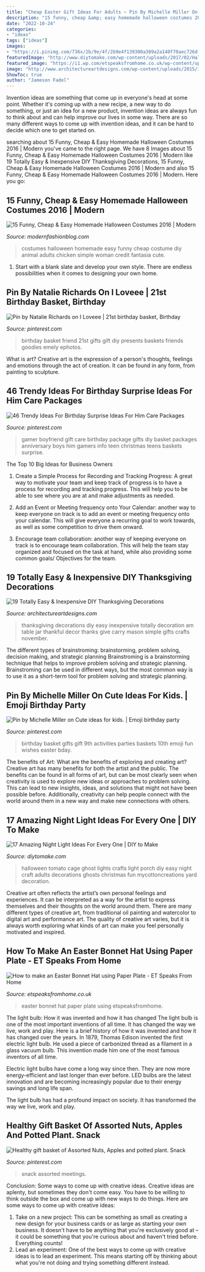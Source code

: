 ```yaml
---
title: "Cheap Easter Gift Ideas For Adults ~ Pin By Michelle Miller On Cute Ideas For Kids."
description: "15 funny, cheap &amp; easy homemade halloween costumes 2016"
date: "2022-10-24"
categories:
- "ideas"
tags: ["ideas"]
images:
- "https://i.pinimg.com/736x/2b/9e/4f/2b9e4f139300a309a2a140f70aec726d--st-birthday-basket--birthday.jpg"
featuredImage: "http://www.diytomake.com/wp-content/uploads/2017/02/Halloween-Porch-Night-Light.jpg"
featured_image: "https://i1.wp.com/etspeaksfromhome.co.uk/wp-content/uploads/2014/03/Easter-Bonnet-Hat.jpg"
image: "http://www.architectureartdesigns.com/wp-content/uploads/2015/10/1553.jpg"
ShowToc: true
author: "Jameson Fadel"
---
```



Invention ideas are something that come up in everyone's head at some point. Whether it's coming up with a new recipe, a new way to do something, or just an idea for a new product, invention ideas are always fun to think about and can help improve our lives in some way. There are so many different ways to come up with invention ideas, and it can be hard to decide which one to get started on.

	

		
searching about 15 Funny, Cheap &amp; Easy Homemade Halloween Costumes 2016 | Modern you've came to the right page. We have 8 Images about 15 Funny, Cheap &amp; Easy Homemade Halloween Costumes 2016 | Modern like 19 Totally Easy &amp; Inexpensive DIY Thanksgiving Decorations, 15 Funny, Cheap &amp; Easy Homemade Halloween Costumes 2016 | Modern and also 15 Funny, Cheap &amp; Easy Homemade Halloween Costumes 2016 | Modern. Here you go:
		
    
## 15 Funny, Cheap &amp; Easy Homemade Halloween Costumes 2016 | Modern

<img loading=lazy src="http://modernfashionblog.com/wp-content/uploads/2016/08/15-Funny-Cheap-Easy-Homemade-Halloween-Costumes-2016-10.jpg" onerror="this.onerror=null;this.src='https://tse4.mm.bing.net/th?id=OIP.kpNVy0TQKqCuB3YKBf4UbAHaRm&amp;pid=15.1';" alt="15 Funny, Cheap &amp; Easy Homemade Halloween Costumes 2016 | Modern">

_Source: modernfashionblog.com_

>costumes halloween homemade easy funny cheap costume diy animal adults chicken simple woman credit fantasia cute. 

	

1. Start with a blank slate and develop your own style. There are endless possibilities when it comes to designing your own home.

    
## Pin By Natalie Richards On I Loveee | 21st Birthday Basket, Birthday

<img loading=lazy src="https://i.pinimg.com/736x/2b/9e/4f/2b9e4f139300a309a2a140f70aec726d--st-birthday-basket--birthday.jpg" onerror="this.onerror=null;this.src='https://tse1.mm.bing.net/th?id=OIP.40ni70fqNxjnbfSBzhfUEQHaKs&amp;pid=15.1';" alt="Pin by Natalie Richards on I Loveee | 21st birthday basket, Birthday">

_Source: pinterest.com_

>birthday basket friend 21st gifts gift diy presents baskets friends goodies emely ephotos. 

	

What is art?
Creative art is the expression of a person's thoughts, feelings and emotions through the act of creation. It can be found in any form, from painting to sculpture.

    
## 46 Trendy Ideas For Birthday Surprise Ideas For Him Care Packages

<img loading=lazy src="https://i.pinimg.com/originals/67/4d/ec/674decbdb664a7e7dec751bdc2ff7b5a.jpg" onerror="this.onerror=null;this.src='https://tse2.mm.bing.net/th?id=OIP.3VBA1NepBBecnb6aPpP98AAAAA&amp;pid=15.1';" alt="46 Trendy Ideas For Birthday Surprise Ideas For Him Care Packages">

_Source: pinterest.com_

>gamer boyfriend gift care birthday package gifts diy basket packages anniversary boys him gamers info teen christmas teens baskets surprise. 

	

The Top 10 Big Ideas for Business Owners
1. Create a Simple Process for Recording and Tracking Progress: A great way to motivate your team and keep track of progress is to have a process for recording and tracking progress. This will help you to be able to see where you are at and make adjustments as needed.
2. Add an Event or Meeting frequency onto Your Calendar: another way to keep everyone on track is to add an event or meeting frequency onto your calendar. This will give everyone a recurring goal to work towards, as well as some competition to drive them onward.

3. Encourage team collaboration: another way of keeping everyone on track is to encourage team collaboration. This will help the team stay organized and focused on the task at hand, while also providing some common goals/ Objectives for the team.


    
## 19 Totally Easy &amp; Inexpensive DIY Thanksgiving Decorations

<img loading=lazy src="http://www.architectureartdesigns.com/wp-content/uploads/2015/10/1553.jpg" onerror="this.onerror=null;this.src='https://tse1.mm.bing.net/th?id=OIP.n3CemymEjIVnTXc1ALT0RwHaJ4&amp;pid=15.1';" alt="19 Totally Easy &amp; Inexpensive DIY Thanksgiving Decorations">

_Source: architectureartdesigns.com_

>thanksgiving decorations diy easy inexpensive totally decoration am table jar thankful decor thanks give carry mason simple gifts crafts november. 

	

The different types of brainstroming: brainstorming, problem solving, decision making, and strategic planning
Brainstroming is a brainstorming technique that helps to improve problem solving and strategic planning. Brainstroming can be used in different ways, but the most common way is to use it as a short-term tool for problem solving and strategic planning.

    
## Pin By Michelle Miller On Cute Ideas For Kids. | Emoji Birthday Party

<img loading=lazy src="https://i.pinimg.com/736x/6e/69/19/6e6919142bc4da1758b42363c57913ac--birthday-basket-th-birthday.jpg" onerror="this.onerror=null;this.src='https://tse2.mm.bing.net/th?id=OIP.J3W5ddSf0QdaOuRi3WEIgAHaKm&amp;pid=15.1';" alt="Pin by Michelle Miller on Cute ideas for kids. | Emoji birthday party">

_Source: pinterest.com_

>birthday basket gifts gift 9th activities parties baskets 10th emoji fun wishes easter bday. 

	

The benefits of Art: What are the benefits of exploring and creating art?
Creative art has many benefits for both the artist and the public. The benefits can be found in all forms of art, but can be most clearly seen when creativity is used to explore new ideas or approaches to problem solving. This can lead to new insights, ideas, and solutions that might not have been possible before. Additionally, creativity can help people connect with the world around them in a new way and make new connections with others.

    
## 17 Amazing Night Light Ideas For Every One | DIY To Make

<img loading=lazy src="http://www.diytomake.com/wp-content/uploads/2017/02/Halloween-Porch-Night-Light.jpg" onerror="this.onerror=null;this.src='https://tse3.mm.bing.net/th?id=OIP.2sy-yPawYIJH0Z3yZW3NfgHaJ4&amp;pid=15.1';" alt="17 Amazing Night Light Ideas For Every One | DIY to Make">

_Source: diytomake.com_

>halloween tomato cage ghost lights crafts light porch diy easy night craft adults decorations ghosts christmas fun mycottoncreations yard decoration. 

	

Creative art often reflects the artist’s own personal feelings and experiences. It can be interpreted as a way for the artist to express themselves and their thoughts on the world around them. There are many different types of creative art, from traditional oil painting and watercolor to digital art and performance art. The quality of creative art varies, but it is always worth exploring what kinds of art can make you feel personally motivated and inspired.

    
## How To Make An Easter Bonnet Hat Using Paper Plate - ET Speaks From Home

<img loading=lazy src="https://i1.wp.com/etspeaksfromhome.co.uk/wp-content/uploads/2014/03/Easter-Bonnet-Hat.jpg" onerror="this.onerror=null;this.src='https://tse4.mm.bing.net/th?id=OIP.wnVRS0jJwzJ16R-Jo3y46AHaJ4&amp;pid=15.1';" alt="How to make an Easter Bonnet Hat using Paper Plate - ET Speaks From Home">

_Source: etspeaksfromhome.co.uk_

>easter bonnet hat paper plate using etspeaksfromhome. 

	

The light bulb: How it was invented and how it has changed
The light bulb is one of the most important inventions of all time. It has changed the way we live, work and play. Here is a brief history of how it was invented and how it has changed over the years.
In 1879, Thomas Edison invented the first electric light bulb. He used a piece of carbonized thread as a filament in a glass vacuum bulb. This invention made him one of the most famous inventors of all time.

Electric light bulbs have come a long way since then. They are now more energy-efficient and last longer than ever before. LED bulbs are the latest innovation and are becoming increasingly popular due to their energy savings and long life span.

The light bulb has had a profound impact on society. It has transformed the way we live, work and play.

    
## Healthy Gift Basket Of Assorted Nuts, Apples And Potted Plant. Snack

<img loading=lazy src="https://i.pinimg.com/736x/b0/0a/4a/b00a4a3736b572f21797446a6b9fd7d8.jpg" onerror="this.onerror=null;this.src='https://tse1.mm.bing.net/th?id=OIP.ujwqiZEJP8PKC8fQJUhGuQHaJ6&amp;pid=15.1';" alt="Healthy gift basket of Assorted Nuts, Apples and potted plant. Snack">

_Source: pinterest.com_

>snack assorted meetings. 

	

Conclusion: Some ways to come up with creative ideas.
Creative ideas are aplenty, but sometimes they don't come easy. You have to be willing to think outside the box and come up with new ways to do things. Here are some ways to come up with creative ideas: 
1. Take on a new project: This can be something as small as creating a new design for your business cards or as large as starting your own business. It doesn't have to be anything that you're exclusively good at – it could be something that you're curious about and haven't tried before. Everything counts! 
2. Lead an experiment: One of the best ways to come up with creative ideas is to lead an experiment. This means starting off by thinking about what you're not doing and trying something different instead.

